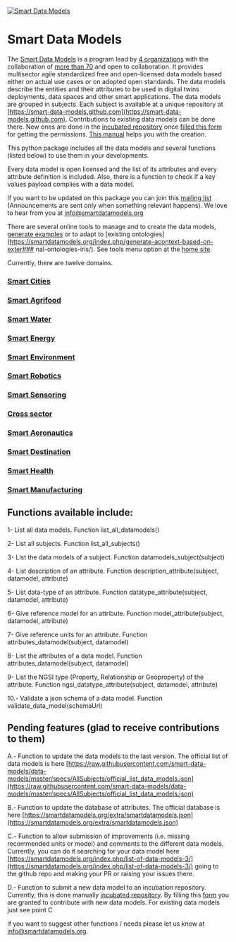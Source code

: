 [![Smart Data Models](https://smartdatamodels.org/wp-content/uploads/2022/01/SmartDataModels_logo.png "Logo")](https://smartdatamodels.org)  

Smart Data Models 
==================

The [Smart Data Models](https://smartdatamodels.org) is a program lead by [4 organizations](https://smartdatamodels.org/index.php/faqs/) with the collaboration of [more than 70](https://smartdatamodels.org/index.php/statistics/) and open to collaboration. It provides multisector agile standardized free and open-licensed data models based either on actual use cases or on adopted open standards.
The data models describe the entities and their attributes to be used in digital twins deployments, data spaces and other smart applications. The data models are grouped in subjects. Each subject is available at a unique repository at [https://smart-data-models.github.com](https://smart-data-models.github.com). Contributions to existing data models can be done there. New ones are done in the [incubated repository](https://github.com/smart-data-models/incubated/tree/master) once [filled this form](https://smartdatamodels.org/index.php/new-incubated-data-models/) for getting the permissions. [This manual](https://bit.ly/contribution_manual) helps you with the creation.

This python package includes all the data models and several functions (listed below) to use them in your developments.

Every data model is open licensed and the list of its attributes and every attribute definition is included. Also, there is a function to check if a key values payload complies with a data model.  

If you want to be updated on this package you can join this [mailing list](https://smartdatamodels.org/index.php/developers-list/) (Announcements are sent only when something relevant happens). We love to hear from you at info@smartdatamodels.org

There are several online tools to manage and to create the data models, [generate examples](https://smartdatamodels.org/index.php/generate-a-ngsi-ld-keyvalues-payload-compliant-with-a-data-model/) or to adapt to [existing ontologies](https://smartdatamodels.org/index.php/generate-acontext-based-on-exter### nal-ontologies-iris/). See tools menu option at the [home site](https://smartdatamodels.org).

Currently, there are twelve domains. 
### [Smart Cities](https://github.com/smart-data-models/SmartCities)
### [Smart Agrifood](https://smartdatamodels.org/index.php/statistics/)
### [Smart Water](https://github.com/smart-data-models/SmartWater)
### [Smart Energy](https://github.com/smart-data-models/SmartEnergy)
### [Smart Environment](https://github.com/smart-data-models/SmartEnvironment)
### [Smart Robotics](https://github.com/smart-data-models/SmartRobotics)
### [Smart Sensoring](https://github.com/smart-data-models/Smart-Sensoring)
### [Cross sector](https://github.com/smart-data-models/CrossSector)
### [Smart Aeronautics](https://github.com/smart-data-models/SmartAeronautics)
### [Smart Destination](https://github.com/smart-data-models/SmartDestination)
### [Smart Health](https://github.com/smart-data-models/SmartHealth)
### [Smart Manufacturing](https://github.com/smart-data-models/SmartManufacturing)


## Functions available include:

1- List all data models. Function list_all_datamodels()

2- List all subjects. Function list_all_subjects()

3- List the data models of a subject. Function datamodels_subject(subject)

4- List description of an attribute. Function description_attribute(subject, datamodel, attribute)

5- List data-type of an attribute. Function datatype_attribute(subject, datamodel, attribute)

6- Give reference model for an attribute. Function model_attribute(subject, datamodel, attribute)

7- Give reference units for an attribute. Function attributes_datamodel(subject, datamodel)

8- List the attributes of a data model. Function attributes_datamodel(subject, datamodel)

9- List the NGSI type (Property, Relationship or Geoproperty) of the attribute. Function ngsi_datatype_attribute(subject, datamodel, attribute)

10.- Validate a json schema of a data model. Function validate_data_model(schemaUrl)

## Pending features (glad to receive contributions to them)

A.- Function to update the data models to the last version. The official list of data models is here
[https://raw.githubusercontent.com/smart-data-models/data-models/master/specs/AllSubjects/official_list_data_models.json](https://raw.githubusercontent.com/smart-data-models/data-models/master/specs/AllSubjects/official_list_data_models.json)

B.- Function to update the database of attributes. The official database is here [https://smartdatamodels.org/extra/smartdatamodels.json](https://smartdatamodels.org/extra/smartdatamodels.json)

C.- Function to allow submission of improvements (i.e. missing recommended units or model) and comments to the different data models. Currently, you can do it searching for your data model here 
[https://smartdatamodels.org/index.php/list-of-data-models-3/](https://smartdatamodels.org/index.php/list-of-data-models-3/) going to the github repo and making your PR or raising your issues there.

D.- Function to submit a new data model to an incubation repository. Currently, this is done manually [incubated repository](https://github.com/smart-data-models/incubated/tree/master). By filling this [form](https://smartdatamodels.org/index.php/new-incubated-data-models/) you are granted to contribute with new data models. For existing data models just see point C    

if you want to suggest other functions / needs please let us know at info@smartdatamodels.org. 